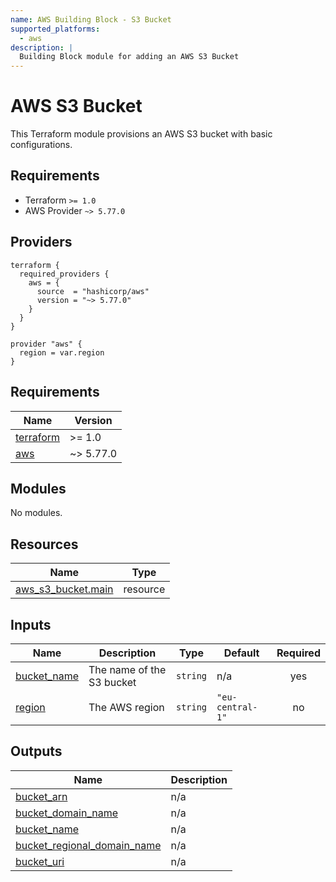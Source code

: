 ```yaml
---
name: AWS Building Block - S3 Bucket
supported_platforms:
  - aws
description: |
  Building Block module for adding an AWS S3 Bucket
---
```


# AWS S3 Bucket

This Terraform module provisions an AWS S3 bucket with basic configurations.

## Requirements
- Terraform `>= 1.0`
- AWS Provider `~> 5.77.0`

## Providers

```hcl
terraform {
  required_providers {
    aws = {
      source  = "hashicorp/aws"
      version = "~> 5.77.0"
    }
  }
}

provider "aws" {
  region = var.region
}
````

<!-- BEGIN_TF_DOCS -->
## Requirements

| Name | Version |
|------|---------|
| <a name="requirement_terraform"></a> [terraform](#requirement\_terraform) | >= 1.0 |
| <a name="requirement_aws"></a> [aws](#requirement\_aws) | ~> 5.77.0 |

## Modules

No modules.

## Resources

| Name | Type |
|------|------|
| [aws_s3_bucket.main](https://registry.terraform.io/providers/hashicorp/aws/latest/docs/resources/s3_bucket) | resource |

## Inputs

| Name | Description | Type | Default | Required |
|------|-------------|------|---------|:--------:|
| <a name="input_bucket_name"></a> [bucket\_name](#input\_bucket\_name) | The name of the S3 bucket | `string` | n/a | yes |
| <a name="input_region"></a> [region](#input\_region) | The AWS region | `string` | `"eu-central-1"` | no |

## Outputs

| Name | Description |
|------|-------------|
| <a name="output_bucket_arn"></a> [bucket\_arn](#output\_bucket\_arn) | n/a |
| <a name="output_bucket_domain_name"></a> [bucket\_domain\_name](#output\_bucket\_domain\_name) | n/a |
| <a name="output_bucket_name"></a> [bucket\_name](#output\_bucket\_name) | n/a |
| <a name="output_bucket_regional_domain_name"></a> [bucket\_regional\_domain\_name](#output\_bucket\_regional\_domain\_name) | n/a |
| <a name="output_bucket_uri"></a> [bucket\_uri](#output\_bucket\_uri) | n/a |
<!-- END_TF_DOCS -->
